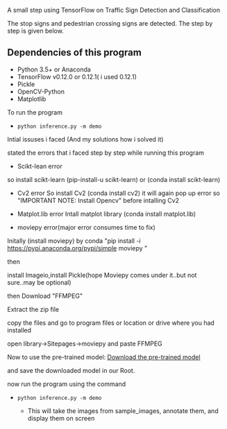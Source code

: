 A small step using TensorFlow on Traffic Sign Detection and Classification


The stop signs and pedestrian crossing signs are detected. The step by step is given below.

## Dependencies of this program
* Python 3.5+ or Anaconda
* TensorFlow v0.12.0 or 0.12.1( i used 0.12.1)
* Pickle
* OpenCV-Python
* Matplotlib

To run the program
* `python inference.py -m demo`


Intial issuses i faced (And my solutions how i solved it)

stated the errors that i faced step by step while running this program 
*  Scikt-lean error

so install scikt-learn (pip-install-u scikt-learn) or (conda install scikt-learn)

* Cv2 error
So install Cv2 (conda install cv2) it will again pop up error so "IMPORTANT NOTE: Install Opencv" before intalling Cv2

* Matplot.lib error
Intall matplot library (conda install matplot.lib)

* moviepy error(major error consumes time to fix)

Initally (install moviepy) by conda "pip install -i https://pypi.anaconda.org/pypi/simple moviepy "
 
 then
 
 install Imageio,install Pickle(hope Moviepy comes under it..but not sure..may be optional)

 then
Download "FFMPEG"

Extract the zip file

copy the files and go to program files or location or drive where you had installed

open library->Sitepages->moviepy and paste FFMPEG  





Now to use the pre-trained model:
[Download the pre-trained model](https://drive.google.com/open?id=0BzaCOTL9zhUlekM3NWU1bmNqeVk)

and save the downloaded model in our Root.

now run the program using the command  

* `python inference.py -m demo`

  * This will take the images from sample_images, annotate them, and display them on screen

